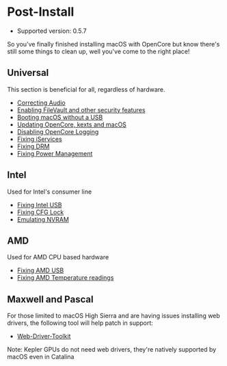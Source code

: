 # Post-Install

* Supported version: 0.5.7

So you've finally finished installing macOS with OpenCore but know there's still some things to clean up, well you've come to the right place!

## Universal

This section is beneficial for all, regardless of hardware.

* [Correcting Audio](audio.md)
* [Enabling FileVault and other security features](security.md)
* [Booting macOS without a USB](oc2hdd.md)
* [Updating OpenCore, kexts and macOS](update.md)
* [Disabling OpenCore Logging](../../troubleshooting/debug.md)
* [Fixing iServices](iservices.md)
* [Fixing DRM](drm.md)
* [Fixing Power Management](pm.md)

## Intel

Used for Intel's consumer line

* [Fixing Intel USB](https://usb-map.gitbook.io/project/)
* [Fixing CFG Lock](https://github.com/dortania/OpenCore-Desktop-Guide/tree/eb65e8891b0534a231cf2f39e55dd34c6e32ea05/post-install/extras/msr-lock.md)
* [Emulating NVRAM](nvram.md)

## AMD

Used for AMD CPU based hardware

* [Fixing AMD USB](https://dortania.github.io/USB-Map-Guide/)
* [Fixing AMD Temperature readings](https://github.com/trulyspinach/SMCAMDProcessor)

## Maxwell and Pascal

For those limited to macOS High Sierra and are having issues installing web drivers, the following tool will help patch in support:

* [Web-Driver-Toolkit](https://github.com/corpnewt/Web-Driver-Toolkit)

Note: Kepler GPUs do not need web drivers, they're natively supported by macOS even in Catalina

